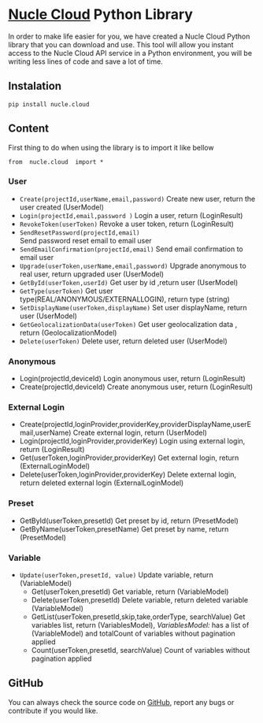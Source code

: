 # [Nucle Cloud](https://nucle.cloud) Python Library

In order to make life easier for you, we have created a Nucle Cloud Python library that you can download and use.
This tool will allow you instant access to the Nucle Cloud API service in a Python environment, you will be writing less lines of code and save a lot of time.

 
## Instalation 

    pip install nucle.cloud


## Content
First thing to do when using the library is to import it like bellow

    from  nucle.cloud  import *

### User
 -    `Create(projectId,userName,email,password)`
Create new user, return the user created (UserModel)
-  `Login(projectId,email,password )`
Login a user, return (LoginResult)
- `RevokeToken(userToken)`
 Revoke a user token, return  (LoginResult)
- `SendResetPassword(projectId,email)`   
Send password reset email to email user
- `SendEmailConfirmation(projectId,email)`
Send email confirmation to email user
- `Upgrade(userToken,userName,email,password)`
Upgrade anonymous to real user, return upgraded user  (UserModel)
- `GetById(userToken,userId)`
Get user by id ,return user  (UserModel)
- `GetType(userToken)`
Get user type(REAL/ANONYMOUS/EXTERNALLOGIN), return type (string)
- `SetDisplayName(userToken,displayName)`
Set user displayName, return user  (UserModel)
- `GetGeolocalizationData(userToken)`
Get user geolocalization data , return (GeolocalizationModel)
 - `Delete(userToken)`
Delete user, return deleted user  (UserModel)
 

### Anonymous 

    

 - Login(projectId,deviceId)
Login anonymous user, return (LoginResult)
 - Create(projectId,deviceId)
Create anonymous user, return (LoginResult)
### External Login

   
 -  Create(projectId,loginProvider,providerKey,providerDisplayName,userEmail,userName)
Create external login, return (UserModel) 
- Login(projectId,loginProvider,providerKey)
Login using external login, return (LoginResult)
- Get(userToken,loginProvider,providerKey)
Get external login, return (ExternalLoginModel)
- Delete(userToken,loginProvider,providerKey)
Delete external login, return deleted external login (ExternalLoginModel)

### Preset
 - GetById(userToken,presetId)
Get preset by id, return (PresetModel)
 - GetByName(userToken,presetName)
Get preset by name, return (PresetModel)

### Variable

- `Update(userToken,presetId, value)`
 Update variable, return (VariableModel)
  - Get(userToken,presetId)
 Get variable, return (VariableModel) 
  - Delete(userToken,presetId)
Delete variable, return deleted variable (VariableModel)
  - GetList(userToken,presetId,skip,take,orderType, searchValue)
 Get variables list, return (VariablesModel), 
 *VariablesModel:* has a list of  (VariableModel) and totalCount of variables without pagination applied
  - Count(userToken,presetId, searchValue)
Count of variables without pagination applied


## GitHub 

You can always check the source code on [GitHub](https://github.com/nuclecloud/python), report any bugs or contribute if you would like.

